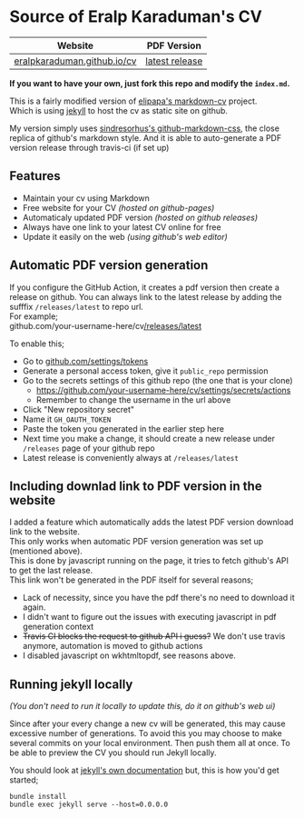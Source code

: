 [eralpkaraduman.github.io/cv]: https://eralpkaraduman.github.io/cv
[latest release]: https://github.com/eralpkaraduman/cv/releases/latest

# Source of Eralp Karaduman's CV

| Website                       | PDF Version      |
|----------------------------   |------------------|
| [eralpkaraduman.github.io/cv] | [latest release] |

**If you want to have your own, just fork this repo and modify the `index.md`.**

This is a fairly modified version of
[elipapa's markdown-cv](http://elipapa.github.io/markdown-cv) project.  
Which is using [jekyll](https://jekyllrb.com) to host the cv as static site on github.

My version simply uses
[sindresorhus's github-markdown-css](https://github.com/sindresorhus/github-markdown-css), the close
replica of github's markdown style. And it is able to auto-generate a PDF version release through travis-ci (if set up)


## Features
- Maintain your cv using Markdown
- Free website for your CV _(hosted on github-pages)_
- Automaticaly updated PDF version _(hosted on github releases)_
- Always have one link to your latest CV online for free
- Update it easily on the web _(using github's web editor)_


## Automatic PDF version generation

If you configure the GitHub Action, it creates a pdf version then create a release on github. You can always link to the latest release by adding the sufffix `/releases/latest` to repo url.  
For example;  
github.com/your-username-here/cv[/releases/latest](https://github.com/eralpkaraduman/cv/releases/latest)

To enable this;  
- Go to [github.com/settings/tokens](https://github.com/settings/tokens)
- Generate a personal access token, give it `public_repo` permission
- Go to the secrets settings of this github repo (the one that is your clone)
  - https://github.com/your-username-here/cv/settings/secrets/actions
  - Remember to change the username in the url above
- Click "New repository secret" 
- Name it `GH_OAUTH_TOKEN`
- Paste the token you generated in the earlier step here
- Next time you make a change, it should create a new release under `/releases` page of your github repo
- Latest release is conveniently always at `/releases/latest`


## Including downlad link to PDF version in the website

I added a feature which automatically adds the latest PDF version download link to the website.   
This only works when automatic PDF version generation was set up (mentioned above).   
This is done by javascript running on the page, it tries to fetch github's API to get the last release.  
This link won't be generated in the PDF itself for several reasons;  
- Lack of necessity, since you have the pdf there's no need to download it again.
- I didn't want to figure out the issues with executing javascript in pdf generation context
- ~~Travis CI blocks the request to github API i guess?~~ We don't use travis anymore, automation is moved to github actions
- I disabled javascript on wkhtmltopdf, see reasons above.


## Running jekyll locally

*(You don't need to run it locally to update this, do it on github's web ui)*    

Since after your every change a new cv will be generated, this may cause excessive number of generations. To avoid this you may choose to make several commits on your local environment. Then push them all at once. To be able to preview the CV you should run Jekyll locally.

You should look at [jekyll's own documentation](https://jekyllrb.com/docs) but,
this is how you'd get started;  

`bundle install`  
`bundle exec jekyll serve --host=0.0.0.0`
